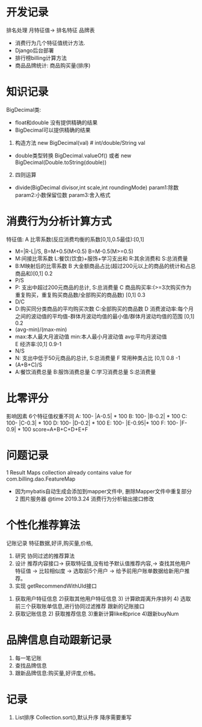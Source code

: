 # 开发记录
排名处理
月特征值-> 排名特征
品牌表
* 消费行为几个特征值统计方法.
* Django后台部署
* 排行榜billing计算方法
* 商品品牌统计: 商品购买量(排序)
# 知识记录
BigDecimal类:
* float和double 没有提供精确的结果
* BigDecimal可以提供精确的结果
1. 构造方法
new BigDecimal(val) # int/double/String val
* double类型转换
BigDecimal.valueOf()
或者
new BigDecimal(Double.toString(double))
2. 四则运算
* divide(BigDecimal divisor,int scale,int roundingMode) 
param1:除数
param2:小数保留位数
param3:舍入格式
# 消费行为分析计算方式
特征值: 
A 比零系数(反应消费均衡的系数[0,1],0.5最佳):[0,1]
* M=|R-L|/S, B=M+0.5(M<0.5) B=M-0.5(M>=0.5)
* M:间接比零系数 L:餐饮(饮食)+服饰+学习支出和 R:其余消费和 S:总消费量 
* B:M映射后的比零系数
B 大金额商品占比(超过200元以上的商品的统计和占总商品和)[0,1] 0.2
* P/S
* P: 支出中超过200元商品的总计, S:总消费量
C 商品购买率:(>=3次购买作为重复购买，重复购买商品数/全部购买的商品数) [0,1] 0.3
* D/C
* D:购买同分类商品的平均购买次数 C:全部购买的商品数
D 消费波动率:每个月之间的波动值的平均值-群体月波动均值的最小值/群体月波动均值的范围 [0,1] 0.2
* (avg-min)/(max-min)
* max:本人最大月波动值 min:本人最小月波动值  avg:平均月波动值  
E 经济率:[0,1] 0.9-1
* N/S
* N: 支出中低于50元商品的总计, S:总消费量
F 常用种类占比 [0,1] 0.8 -1
* (A+B+C)/S
* A:餐饮消费总量 B:服饰消费总量 C:学习消费总量 S:总消费量
# 比零评分
影响因素
6个特征值权重不同
A: 100- |A-0.5| * 100
B: 100- |B-0.2| * 100
C: 100- |C-0.3| * 100
D: 100- |D-0.2| * 100
E: 100- |E-0.95|* 100
F: 100- |F-0.9| * 100
score=A+B+C+D+E+F
# 问题记录
1 Result Maps collection already contains value for com.billing.dao.FeatureMap
* 因为mybatis自动生成会添加到mapper文件中, 删除Mapper文件中重复部分
2 图片服务器
@time 2019.3.24 消费行为分析输出接口修改
# 个性化推荐算法
记账记录
特征数据,好评,购买量,价格,
1. 研究
协同过滤的推荐算法
2. 设计
推荐内容接口-> 获取特征值,没有给予默认值推荐内容,->
查找其他用户特征值 -> 比较相似度 -> 选取前5个用户
-> 给予前用户账单数据给新用户推荐。
3. 实现
getRecommendWithUId接口
1) 获取用户特征信息 2)获取其他用户特征信息 3) 计算欧距离升序排列 4) 选取前三个获取账单信息,进行协同过滤推荐
跟新的记账接口
1) 获取记账信息 2) 获取推荐信息 3)重新计算like和price 4)跟新buyNum
# 品牌信息自动跟新记录
1. 每一笔记账
2. 查找品牌信息
3. 跟新品牌信息:购买量,好评度,价格。
# 记录
1. List排序
Collection.sort(),默认升序
降序需要重写
